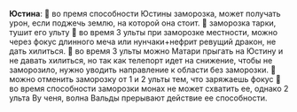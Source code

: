 **Юстина**:
:small_orange_diamond: во премя способности Юстины заморозка, может получать урон, если поджечь землю, на которой она стоит.
:small_orange_diamond: заморозка тарки, тушит его ульту
:small_orange_diamond: во время 3 ульты при заморозке местности, можно через фокус длинного меча или нунчаки+нефрит ревущий дракон, не дать хилиться.
:small_orange_diamond: во время 3 ульты можно Матари прыгать на Юстину и не давать хилиться, но так как телепорт идет на снижение, чтобы не заморозило, нужно уводить направление к области без заморозки.
:small_orange_diamond: можно отменить заморозку от 1 и 2 ульты тем, что заряжаешь фокус
:small_orange_diamond: во время способности заморозки монах не может схватить ее, однако 2 ульта Ву ченя, волна Вальды прерывают действие ее способности.